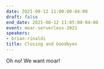 ```yaml
---
date: 2021-08-12 11:00:00-04:00
draft: false
end_date: 2021-08-12 11:05:00-04:00
event: moar-serverless-2021
speakers:
- brian-rinaldi
title: Closing and Goodbyes
---
```



Oh no! We want moar!
